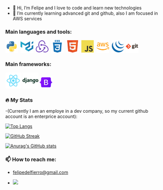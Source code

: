 - 👋 Hi, I’m Felipe and I love to code and learn new technologies
- 🌱 I’m currently learning advanced git and github, also I am focused in AWS services </br>

### Main languages and tools:
<div>
  <img src="https://github.com/devicons/devicon/blob/master/icons/python/python-original.svg" title="python" alt="python" width="40" height="40"/>&nbsp;
  <img src="https://github.com/devicons/devicon/blob/master/icons/materialui/materialui-original.svg" title="Material UI" alt="Material UI" width="40" height="40"/>&nbsp;
  <img src="https://github.com/devicons/devicon/blob/master/icons/redux/redux-original.svg" title="Redux" alt="Redux " width="40" height="40"/>&nbsp;
  <img src="https://github.com/devicons/devicon/blob/master/icons/css3/css3-plain-wordmark.svg"  title="CSS3" alt="CSS" width="40" height="40"/>&nbsp;
  <img src="https://github.com/devicons/devicon/blob/master/icons/html5/html5-original.svg" title="HTML5" alt="HTML" width="40" height="40"/>&nbsp;
  <img src="https://github.com/devicons/devicon/blob/master/icons/javascript/javascript-original.svg" title="JavaScript" alt="JavaScript" width="40" height="40"/>&nbsp;
  <img src="https://github.com/devicons/devicon/blob/master/icons/amazonwebservices/amazonwebservices-plain-wordmark.svg" title="AWS" alt="AWS" width="40" height="40"/>&nbsp;
   <img src="https://github.com/devicons/devicon/blob/master/icons/jquery/jquery-original.svg" title="jquery" **alt="jquery" width="40" height="40"/>
  <img src="https://github.com/devicons/devicon/blob/master/icons/git/git-original-wordmark.svg" title="Git" **alt="Git" width="40" height="40"/>
</div>

### Main frameworks:

<p>
<img width="50px" src="https://raw.githubusercontent.com/github/explore/80688e429a7d4ef2fca1e82350fe8e3517d3494d/topics/react/react.png"/>
<img width="50px" src="https://raw.githubusercontent.com/github/explore/7456fdff59816d37ef383a6c8f32a26ff7332db2/topics/django/django.png"/>
 <img src="https://github.com/devicons/devicon/blob/master/icons/bootstrap/bootstrap-original.svg" title="bootstrap" **alt="bootstrap" width="40" height="40"/>
</p>





### :fire: My Stats 

-(Currently I am an employe in a dev company, so my current github account is an enterprice account):

[![Top Langs](https://github-readme-stats.vercel.app/api/top-langs/?username=felipefritz&layout=compact&theme=highcontrast&show_icons=true)](https://github.com/felipefritz/github-readme-stats)

[![GitHub Streak](http://github-readme-streak-stats.herokuapp.com?user=felipefritz&theme=dark&background=000000&show_icons=true)](https://git.io/streak-stats)

[![Anurag's GitHub stats](https://github-readme-stats.vercel.app/api?username=felipefritz&theme=dark&background=000000&show_icons=true)](https://github.com/felipefritz/github-readme-stats)


### 📫 How to reach me: 

- felipedelfierro@gmail.com

- <a href='https://www.linkedin.com/in/felipe-ignacio-del-fierro-fritz-544b6175/' ><img src="https://img.shields.io/badge/LinkedIn-blue?logo=linkedin&logoColor=white&style=for-the-badge"></a>


